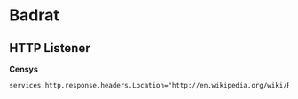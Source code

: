 # Badrat

## HTTP Listener

**Censys**

```text
services.http.response.headers.Location="http://en.wikipedia.org/wiki/Rat"
```
